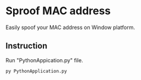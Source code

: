 # Sproof MAC address
Easily spoof your MAC address on Window platform.
## Instruction
Run "PythonAppication.py" file.
```
py PythonApplication.py
```
